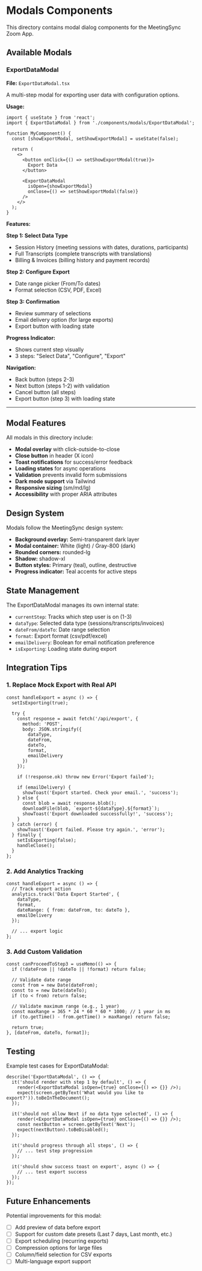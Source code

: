 # Modals Components

This directory contains modal dialog components for the MeetingSync Zoom App.

## Available Modals

### ExportDataModal
**File:** `ExportDataModal.tsx`

A multi-step modal for exporting user data with configuration options.

**Usage:**
```tsx
import { useState } from 'react';
import { ExportDataModal } from './components/modals/ExportDataModal';

function MyComponent() {
  const [showExportModal, setShowExportModal] = useState(false);

  return (
    <>
      <button onClick={() => setShowExportModal(true)}>
        Export Data
      </button>

      <ExportDataModal
        isOpen={showExportModal}
        onClose={() => setShowExportModal(false)}
      />
    </>
  );
}
```

**Features:**

**Step 1: Select Data Type**
- Session History (meeting sessions with dates, durations, participants)
- Full Transcripts (complete transcripts with translations)
- Billing & Invoices (billing history and payment records)

**Step 2: Configure Export**
- Date range picker (From/To dates)
- Format selection (CSV, PDF, Excel)

**Step 3: Confirmation**
- Review summary of selections
- Email delivery option (for large exports)
- Export button with loading state

**Progress Indicator:**
- Shows current step visually
- 3 steps: "Select Data", "Configure", "Export"

**Navigation:**
- Back button (steps 2-3)
- Next button (steps 1-2) with validation
- Cancel button (all steps)
- Export button (step 3) with loading state

---

## Modal Features

All modals in this directory include:
- **Modal overlay** with click-outside-to-close
- **Close button** in header (X icon)
- **Toast notifications** for success/error feedback
- **Loading states** for async operations
- **Validation** prevents invalid form submissions
- **Dark mode support** via Tailwind
- **Responsive sizing** (sm/md/lg)
- **Accessibility** with proper ARIA attributes

## Design System

Modals follow the MeetingSync design system:
- **Background overlay:** Semi-transparent dark layer
- **Modal container:** White (light) / Gray-800 (dark)
- **Rounded corners:** rounded-lg
- **Shadow:** shadow-xl
- **Button styles:** Primary (teal), outline, destructive
- **Progress indicator:** Teal accents for active steps

## State Management

The ExportDataModal manages its own internal state:
- `currentStep`: Tracks which step user is on (1-3)
- `dataType`: Selected data type (sessions/transcripts/invoices)
- `dateFrom/dateTo`: Date range selection
- `format`: Export format (csv/pdf/excel)
- `emailDelivery`: Boolean for email notification preference
- `isExporting`: Loading state during export

## Integration Tips

### 1. Replace Mock Export with Real API

```tsx
const handleExport = async () => {
  setIsExporting(true);

  try {
    const response = await fetch('/api/export', {
      method: 'POST',
      body: JSON.stringify({
        dataType,
        dateFrom,
        dateTo,
        format,
        emailDelivery
      })
    });

    if (!response.ok) throw new Error('Export failed');

    if (emailDelivery) {
      showToast('Export started. Check your email.', 'success');
    } else {
      const blob = await response.blob();
      downloadFile(blob, `export-${dataType}.${format}`);
      showToast('Export downloaded successfully!', 'success');
    }
  } catch (error) {
    showToast('Export failed. Please try again.', 'error');
  } finally {
    setIsExporting(false);
    handleClose();
  }
};
```

### 2. Add Analytics Tracking

```tsx
const handleExport = async () => {
  // Track export action
  analytics.track('Data Export Started', {
    dataType,
    format,
    dateRange: { from: dateFrom, to: dateTo },
    emailDelivery
  });

  // ... export logic
};
```

### 3. Add Custom Validation

```tsx
const canProceedToStep3 = useMemo(() => {
  if (!dateFrom || !dateTo || !format) return false;

  // Validate date range
  const from = new Date(dateFrom);
  const to = new Date(dateTo);
  if (to < from) return false;

  // Validate maximum range (e.g., 1 year)
  const maxRange = 365 * 24 * 60 * 60 * 1000; // 1 year in ms
  if (to.getTime() - from.getTime() > maxRange) return false;

  return true;
}, [dateFrom, dateTo, format]);
```

## Testing

Example test cases for ExportDataModal:

```tsx
describe('ExportDataModal', () => {
  it('should render with step 1 by default', () => {
    render(<ExportDataModal isOpen={true} onClose={() => {}} />);
    expect(screen.getByText('What would you like to export?')).toBeInTheDocument();
  });

  it('should not allow Next if no data type selected', () => {
    render(<ExportDataModal isOpen={true} onClose={() => {}} />);
    const nextButton = screen.getByText('Next');
    expect(nextButton).toBeDisabled();
  });

  it('should progress through all steps', () => {
    // ... test step progression
  });

  it('should show success toast on export', async () => {
    // ... test export success
  });
});
```

## Future Enhancements

Potential improvements for this modal:
- [ ] Add preview of data before export
- [ ] Support for custom date presets (Last 7 days, Last month, etc.)
- [ ] Export scheduling (recurring exports)
- [ ] Compression options for large files
- [ ] Column/field selection for CSV exports
- [ ] Multi-language export support
